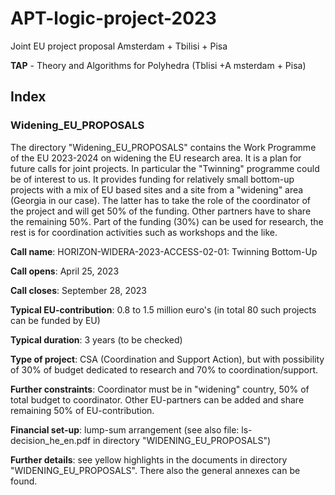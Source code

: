 # APT-logic-project-2023
Joint EU project proposal Amsterdam + Tbilisi + Pisa

**TAP** - Theory and Algorithms for Polyhedra (Tblisi +A msterdam + Pisa)

## Index
### Widening_EU_PROPOSALS

The directory "Widening_EU_PROPOSALS" contains the Work Programme of the EU 2023-2024 on widening the EU research area. It is a plan for future calls for joint projects. In particular the "Twinning" programme could be of interest to us. It provides funding for relatively small bottom-up projects with a mix of EU based sites and a site from a "widening" area (Georgia in our case). The latter has to take the role of the coordinator of the project and will get 50% of the funding. Other partners have to share the remaining 50%. Part of the funding (30%) can be used for research, the rest is for coordination activities such as workshops and the like.

**Call name**: HORIZON-WIDERA-2023-ACCESS-02-01: Twinning Bottom-Up

**Call opens**: April 25, 2023

**Call closes**: September 28, 2023

**Typical EU-contribution**: 0.8 to 1.5 million euro's (in total 80 such projects can be funded by EU)

**Typical duration**: 3 years (to be checked)

**Type of project**: CSA (Coordination and Support Action), but with possibility of 30% of budget dedicated to research and 70% to coordination/support.

**Further constraints**: Coordinator must be in "widening" country, 50% of total budget to coordinator. Other EU-partners can be added and share remaining 50% of EU-contribution.

**Financial set-up**: lump-sum arrangement (see also file: ls-decision_he_en.pdf in directory "WIDENING_EU_PROPOSALS")

**Further details**: see yellow highlights in the documents in directory "WIDENING_EU_PROPOSALS". There also the general annexes can be found.

